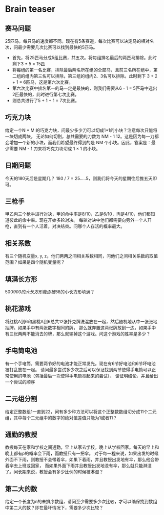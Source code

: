 # Brain teaser

## 赛马问题
25匹马，每只马的速度都不同。现在有5条赛道，每次比赛可以决定马的相对名次，问最少需要几次比赛可以找到最快的5匹马。
- 首先，将25匹马分成5组比赛，共五次。将每组排名最后的两匹马排除。此时剩下3 * 5 = 15匹
- 将每组的第一名比赛，排除最后两名所在组的全部马，且前三名所在组中，第二组的组内第三名可以排除，第三组的组内2、3名可以排除。此时剩下 3 + 2 + 1 = 6匹马，这是第六次比赛。
- 第六次比赛中排名第一的马一定是最快的，则我们需要从6 - 1 = 5匹马中选出2匹最快的，此时进行第七次比赛。
- 则总共进行了5 + 1 + 1 = 7次比赛。


## 巧克力块
给定一个N * M 的巧克力块，问最少多少刀可以切成1*1的小块？注意每次只能将一块切成两块。
无论如何切割，总共需要的刀数为 NM - 1 12。这是因为每一刀都会增加一个新的小块，而我们希望最终得到的是 NM 个小块。因此，答案是：最少需要 NM - 1 刀来将巧克力块切成 1 × 1 的小块。

## 日期问题
今天的180天后是星期几？
180 / 7 = 25.....5，则我们将今天的星期往后推五天即可。

## 三枪手
甲乙丙三个枪手进行对决，甲的命中率是8/10，乙是6/10，丙是4/10，他们都知道彼此的命中率。现在开始多轮对决。
每轮对决中他们都需要向另外一个人开枪，直到有一个人活着，对决结束。问哪个人存活的概率最大。
                            
## 相关系数
有三个随机变量x, y, z，他们两两之间相关系数相同，问他们之间相关系数的取值范围？如果是四个随机变量呢？

## 填满长方形
500*900的大长方形能否被5*8的小长方形填满？

## 桃花游戏
将红桃A到6和黑桃A到6总共12张扑克牌洗混放在一起，然后随机地从中一张张地抽牌。如果手中有两张数字相同的牌，
那么就弃置这两张牌放到一边，如果手中有三张两两不能消去的牌，那么就输掉这个游戏。问这个游戏的胜率是多少？

## 手电筒电池
有一个手电筒，需要两节好的电池才能正常发光。现在有6节好电池和6节坏电池被打乱放在一起。
请问最多尝试多少次之后可以保证找到两节使得手电筒可以正常使用的电池（包括最后一次使得手电筒亮起来的尝试），
请证明结论，并且给出一个尝试的顺序

## 二元组分割
给定正整数组1一直到22，问有多少种方法可以将这个正整数数组切分成11个二元组，其中每个二元组中的数字的绝对值差值只能为1或者11？

## 通勤的教授
教授每天在家和学校之间通勤，早上从家去学校，晚上从学校回家。每天的早上和晚上都有p的概率会下雨，而教授只有一把伞。
对于每一程来说，如果出发的时候外面不下雨，则教授不会带着伞，如果下着雨，并且教授出发地有伞，那么他会带着伞去上班或回家，
而如果外面下雨并且教授出发地没有伞，那么就只能淋湿了。问长期来说，教授会有多少比例的时候被淋湿？

## 第二大的数
给定一个长度为n的未排序数组，请问至少需要多少次比较，才可以确保找到数组中第二大的数？即在最坏情况下，需要多少次比较？

